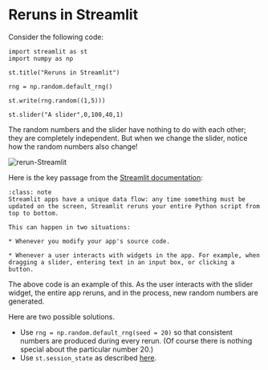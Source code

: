 # Reruns in Streamlit

Consider the following code:

```
import streamlit as st
import numpy as np

st.title("Reruns in Streamlit")

rng = np.random.default_rng()

st.write(rng.random((1,5)))

st.slider("A slider",0,100,40,1)
```

The random numbers and the slider have nothing to do with each other; they are completely independent.  But when we change the slider, notice how the random numbers also change!

![rerun-Streamlit](../images/rerun.gif)

Here is the key passage from the [Streamlit documentation](https://docs.streamlit.io/library/get-started/main-concepts#data-flow):

```{admonition} Streamlit data flow
:class: note
Streamlit apps have a unique data flow: any time something must be updated on the screen, Streamlit reruns your entire Python script from top to bottom.

This can happen in two situations:

* Whenever you modify your app's source code.

* Whenever a user interacts with widgets in the app. For example, when dragging a slider, entering text in an input box, or clicking a button.
```

The above code is an example of this.  As the user interacts with the slider widget, the entire app reruns, and in the process, new random numbers are generated.

Here are two possible solutions.
* Use `rng = np.random.default_rng(seed = 20)` so that consistent numbers are produced during every rerun.  (Of course there is nothing special about the particular number 20.)
* Use `st.session_state` as described [here](Week4/session-state.md).